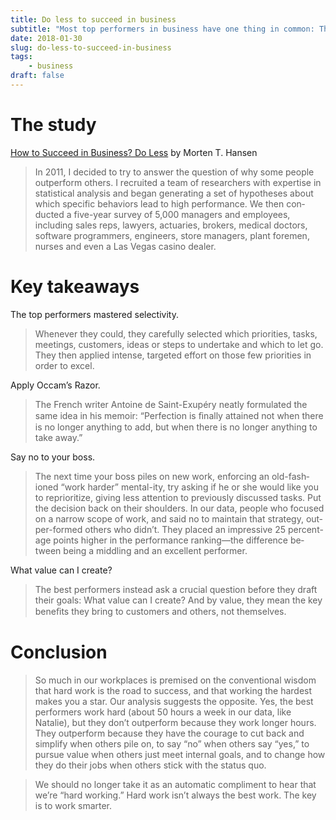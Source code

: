 ```yaml
---
title: Do less to succeed in business
subtitle: "Most top performers in business have one thing in common: They accept fewer tasks and then obsess over getting them right."
date: 2018-01-30
slug: do-less-to-succeed-in-business
tags:
    - business
draft: false
---
```


# The study

[How to Succeed in Business? Do Less](https://www.wsj.com/articles/how-to-succeed-in-business-do-less-1515770816) by Morten T. Hansen

> In 2011, I de­cided to try to an­swer the ques­tion of why some peo­ple out­per­form oth­ers. I re­cruited a team of researchers with ex­per­tise in sta­tis­ti­cal analy­sis and be­gan gen­er­at­ing a set of hy­pothe­ses about which spe­cific behaviors lead to high performance. We then con­ducted a five-year sur­vey of 5,000 man­agers and em­ploy­ees, including sales reps, lawyers, ac­tu­ar­ies, bro­kers, med­ical doc­tors, soft­ware programmers, en­gi­neers, store man­agers, plant fore­men, nurses and even a Las Ve­gas casino dealer.

# Key takeaways

The top performers mastered selectivity.

> Whenever they could, they carefully selected which priorities, tasks, meetings, customers, ideas or steps to undertake and which to let go. They then applied intense, targeted effort on those few priorities in order to excel.

Apply Occam’s Razor. 

> The French writer Antoine de Saint-Exupéry neatly formulated the same idea in his memoir: “Perfection is ﬁnally attained not when there is no longer anything to add, but when there is no longer anything to take away.”

Say no to your boss.

> The next time your boss piles on new work, en­forc­ing an old-fash­ioned “work harder” men­tal-ity, try ask­ing if he or she would like you to repri­or­i­tize, giv­ing less at­ten­tion to pre­vi­ously dis­cussed tasks. Put the de­ci­sion back on their shoul­ders. In our data, peo­ple who fo­cused on a nar­row scope of work, and said no to main­tain that strat­egy, out­per-formed oth­ers who didn’t. They placed an im­pres­sive 25 per­cent-age points higher in the per­formance rank­ing—the dif­fer­ence be­tween be­ing a mid­dling and an ex­cel­lent per­former.

What value can I create?

> The best performers instead ask a crucial question before they draft their goals: What value can I create? And by value, they mean the key beneﬁts they bring to customers and others, not themselves.

# Conclusion

>So much in our workplaces is premised on the conventional wisdom that hard work is the road to success, and that working the hardest makes you a star. Our analysis suggests the opposite. Yes, the best performers work hard (about 50 hours a week in our data, like Natalie), but they don’t outperform because they work longer hours. They outperform because they have the courage to cut back and simplify when others pile on, to say “no” when others say “yes,” to pursue value when others just meet internal goals, and to change how they do their jobs when others stick with the status quo.

> We should no longer take it as an au­to­matic com­pli­ment to hear that we’re “hard work­ing.” Hard work isn’t al­ways the best work. The key is to work smarter.

